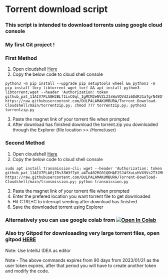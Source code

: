 # Torrent download script
### This script is intended to download torrents using google cloud console
### My first Git project !
### First Method
1. Open cloudshell [Here](https://shell.cloud.google.com)
2. Copy the below code to cloud shell console

```
python3 -m pip install --upgrade pip setuptools wheel && python3 -m pip install lbry-libtorrent wget torf && apt install python3-libtorrent;wget --header 'Authorization: token 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' https://raw.githubusercontent.com/DULPALAMAKUMBURA/Torrent-Download-Cloudshell/main/torrentzip.py; chmod 777 torrentzip.py; python3 torrentzip.py
```

3. Paste the magnet link of your torrent file when prompted
4. After download has finished download the torrent.zip you downloaded through the Explorer (file location >> /Home/user)

### Second Method
1. Open cloudshell [Here](https://shell.cloud.google.com)
2. Copy the below code to cloud shell console

```
sudo apt install transmission-cli; wget --header 'Authorization: token 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' https://raw.githubusercontent.com/DULPALAMAKUMBURA/Torrent-Download-Cloudshell/main/transmission.py; python transmission.py
```

3. Paste the magnet link of your torrent file when prompted
4. Enter the prefered location you want torrent file to get downloaded
5. Hit CTRL+C to interrupt seeding after download has finished
6. Save the downloaded torrent using Explorer

### Alternatively you can use google colab from <a href="https://colab.research.google.com/drive/1Kw2sSGgVvUNIGWAfc3x6RVkz-Uup5XkK?usp=sharing" target="_parent"><img src="https://colab.research.google.com/assets/colab-badge.svg" alt="Open In Colab"/></a>

### Also try Gitpod for downloaading very large torrent files, open gitpod [HERE](https://www.gitpod.io)
Note: Use IntelliJ IDEA as editor

Note - The above commands expires from 90 days from 2023/01/21 as the user token expires, after that period you will have to create another token and modify the code.
